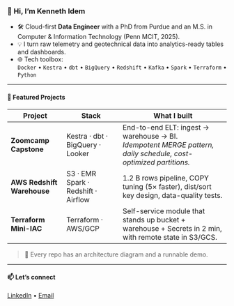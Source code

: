 <!-- k-idem/README.md -->

### 👋 Hi, I’m Kenneth Idem

- 🛠  Cloud-first **Data Engineer** with a PhD from Purdue and an M.S. in Computer & Information Technology (Penn MCIT, 2025).
- 💡 I turn raw telemetry and geotechnical data into analytics-ready tables and dashboards.
- 🌐 Tech toolbox:  
  `Docker` • `Kestra` • `dbt` • `BigQuery` • `Redshift` • `Kafka` • `Spark` • `Terraform` • `Python`

---

#### 🚀 Featured Projects

| Project | Stack | What I built |
|---------|-------|--------------|
| **Zoomcamp Capstone** | Kestra · dbt · BigQuery · Looker | End-to-end ELT: ingest → warehouse → BI. <br/>*Idempotent MERGE pattern, daily schedule, cost-optimized partitions.* |
| **AWS Redshift Warehouse** | S3 · EMR Spark · Redshift · Airflow | 1.2 B rows pipeline, COPY tuning (5× faster), dist/sort key design, data-quality tests. |
| **Terraform Mini-IAC** | Terraform · AWS/GCP | Self-service module that stands up bucket + warehouse + Secrets in 2 min, with remote state in S3/GCS. |

> 📸  Every repo has an architecture diagram and a runnable demo.

---

#### 📫  Let’s connect

<a href="https://www.linkedin.com/in/ken-idem/">LinkedIn</a> • <a href="mailto:k.idem@example.com">Email</a>
